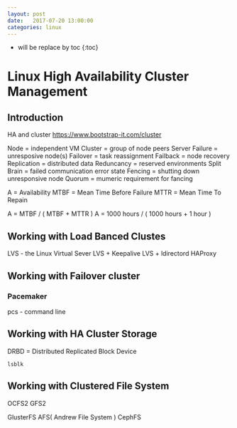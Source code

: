 ```yaml
---
layout: post
date:   2017-07-20 13:00:00
categories: linux
---
```

* will be replace by toc
{:toc}

# Linux High Availability Cluster Management


## Introduction

HA and cluster
https://www.bootstrap-it.com/cluster

Node    = independent VM
Cluster = group of node peers
Server Failure = unresposive node(s)
Failover = task reassignment
Failback = node recovery
Replication = distributed data
Reduncancy = reserved environments
Split Brain = failed communication error state
Fencing = shutting down unresponsive node
Quorum = mumeric requirement for fancing

A = Availability
MTBF = Mean Time Before Failure
MTTR = Mean Time To Repain

A = MTBF / ( MTBF + MTTR )
A = 1000 hours / ( 1000 hours + 1 hour )

## Working with Load Banced Clustes

LVS - the Linux Virtual Sever
LVS + Keepalive
LVS + ldirectord
HAProxy

## Working with Failover cluster

### Pacemaker
pcs - command line

## Working with HA Cluster Storage

DRBD = Distributed Replicated Block Device

~~~
lsblk
~~~

## Working with Clustered File System

OCFS2
GFS2

GlusterFS
AFS( Andrew File System )
CephFS

